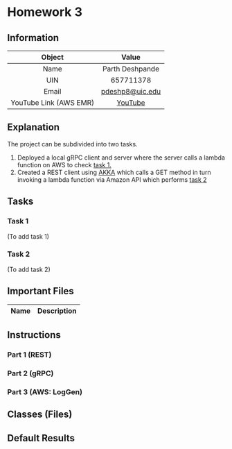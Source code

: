 # Homework 3

## Information
| Object | Value |
| :---: | :---: |
|Name | Parth Deshpande|
| UIN | 657711378 |
| Email | [pdeshp8@uic.edu](mailto:pdeshp8@uic.edu)
| YouTube Link (AWS EMR) | [YouTube]()

## Explanation
The project can be subdivided into two tasks.
1. Deployed a local gRPC client and server where the server calls a lambda function on AWS to check [task 1.](#task-1)
2. Created a REST client using [AKKA](https://akka.io/) which calls a GET method in turn invoking a lambda function via Amazon API which performs [task 2](#task-2)

## Tasks
### Task 1
(To add task 1)
### Task 2
(To add task 2)

## Important Files
Name | Description |
| :---: | :---: |

## Instructions
### Part 1 (REST)
### Part 2 (gRPC)
### Part 3 (AWS: LogGen)

## Classes (Files)

## Default Results